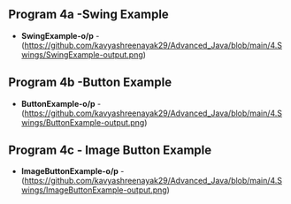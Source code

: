## Program 4a -Swing Example
- **SwingExample-o/p** -(https://github.com/kavyashreenayak29/Advanced_Java/blob/main/4.Swings/SwingExample-output.png)
## Program 4b -Button Example
- **ButtonExample-o/p** -(https://github.com/kavyashreenayak29/Advanced_Java/blob/main/4.Swings/ButtonExample-output.png)
## Program 4c - Image Button Example
- **ImageButtonExample-o/p** -(https://github.com/kavyashreenayak29/Advanced_Java/blob/main/4.Swings/ImageButtonExample-output.png)

